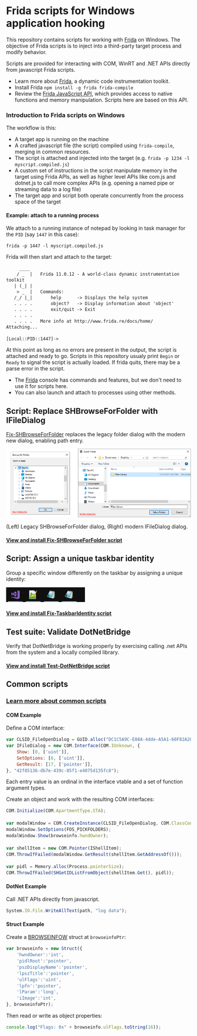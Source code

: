 # Frida scripts for Windows application hooking
This repository contains scripts for working with [Frida](https://www.frida.re/docs/home/) on Windows.  The objective of Frida scripts is to inject into a third-party target process and modify behavior.

Scripts are provided for interacting with COM, WinRT and .NET APIs directly from javascript Frida scripts.

- Learn more about [Frida](https://www.frida.re/docs/home/), a dynamic code instrumentation toolkit.
- Install Frida `npm install -g frida frida-compile`
- Review the [Frida JavaScript API](https://www.frida.re/docs/javascript-api), which provides access to native functions and memory manipulation.  Scripts here are based on this API.

### Introduction to Frida scripts on Windows
The workflow is this:
- A target app is running on the machine
- A crafted javascript file (the script) compiled using `frida-compile`, merging in common resources.
- The script is attached and injected into the target (e.g. `frida -p 1234 -l myscript.compiled.js`)
- A custom set of instructions in the script manipulate memory in the target using Frida APIs, as well as higher level APIs like com.js and dotnet.js to call more complex APIs (e.g. opening a named pipe or streaming data to a log file)
- The target app and script both operate concurrently from the process space of the target

#### Example: attach to a running process
We attach to a running instance of notepad by looking in task manager for the `PID` (say `1447` in this case):

```
frida -p 1447 -l myscript.compiled.js
```

Frida will then start and attach to the target:

```
     ____
    / _  |   Frida 11.0.12 - A world-class dynamic instrumentation toolkit
   | (_| |
    > _  |   Commands:
   /_/ |_|       help      -> Displays the help system
   . . . .       object?   -> Display information about 'object'
   . . . .       exit/quit -> Exit
   . . . .
   . . . .   More info at http://www.frida.re/docs/home/
Attaching...

[Local::PID::1447]->

```

At this point as long as no errors are present in the output, the script is attached and ready to go. Scripts in this repository usualy print `Begin` or `Ready` to signal the script is actually loaded. If frida quits, there may be a parse error in the script.

- The [Frida](https://www.frida.re/docs/home/) console has commands and features, but we don't need to use it for scripts here.
- You can also launch and attach to processes using other methods.

## Script: Replace SHBrowseForFolder with IFileDialog
[Fix-SHBrowseForFolder](./Fix-SHBrowseForFolder) replaces the legacy folder dialog with the modern new dialog, enabling path entry.

![Legacy SHBrowseForFolder IFileDialog selection dialog](./Fix-SHBrowseForFolder/gfx/dialogs.png)

(Left) Legacy SHBrowseForFolder dialog, (Right) modern IFileDialog dialog.

#### [View and install Fix-SHBrowseForFolder script](./Fix-SHBrowseForFolder)

## Script: Assign a unique taskbar identity
Group a specific window differently on the taskbar by assigning a unique identity:

![Taskbar showing two notepad buttons](./Fix-TaskbarIdentity/gfx/taskbar.png)

#### [View and install Fix-TaskbarIdentity script](./Fix-TaskbarIdentity)

## Test suite: Validate DotNetBridge
Verify that DotNetBridge is working properly by exercising calling .net APIs from the system and a locally compiled library.

#### [View and install Test-DotNetBridge script](./Test-DotNetBridge)

## Common scripts

### [Learn more about common scripts](./common)

#### COM Example
Define a COM interface:
```js
var CLSID_FileOpenDialog = GUID.alloc("DC1C5A9C-E88A-4dde-A5A1-60F82A20AEF7");
var IFileDialog = new COM.Interface(COM.IUnknown, {
	Show: [0, ['uint']],
	SetOptions: [6, ['uint']],
	GetResult: [17, ['pointer']],
}, "42f85136-db7e-439c-85f1-e4075d135fc8");
```
Each entry value is an ordinal in the interface vtable and a set of function argument types.

Create an object and work with the resulting COM interfaces:
```js
COM.Initialize(COM.ApartmentType.STA);

var modalWindow = COM.CreateInstance(CLSID_FileOpenDialog, COM.ClassContext.InProc, IFileDialog);
modalWindow.SetOptions(FOS_PICKFOLDERS);
modalWindow.Show(browseinfo.hwndOwner);

var shellItem = new COM.Pointer(IShellItem);
COM.ThrowIfFailed(modalWindow.GetResult(shellItem.GetAddressOf()));

var pidl = Memory.alloc(Process.pointerSize);
COM.ThrowIfFailed(SHGetIDListFromObject(shellItem.Get(), pidl));
```

#### DotNet Example
Call .NET APIs directly from javascript.
```js
System.IO.File.WriteAllText(path, "log data");
```

#### Struct Example
Create a [BROWSEINFOW](https://docs.microsoft.com/en-us/windows/win32/api/shlobj_core/ns-shlobj_core-browseinfow) struct at `browseinfoPtr`:
```js
var browseinfo = new Struct({
    'hwndOwner':'int',
    'pidlRoot':'pointer',
    'pszDisplayName':'pointer',
    'lpszTitle':'pointer',
    'ulFlags':'uint',
    'lpfn':'pointer',
    'lParam':'long',
    'iImage':'int',
}, browseinfoPtr);
```

Then read or write as object properties:
```js
console.log("Flags: 0x" + browseinfo.ulFlags.toString(16));
```